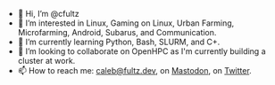 - 👋 Hi, I’m @cfultz
- 👀 I’m interested in Linux, Gaming on Linux, Urban Farming, Microfarming, Android, Subarus, and Communication.
- 🌱 I’m currently learning Python, Bash, SLURM, and C+.
- 💞️ I’m looking to collaborate on OpenHPC as I'm currently building a cluster at work.
- 📫 How to reach me: caleb@fultz.dev, on <a rel="me" href="https://fosstodon.org/@cfultz">Mastodon</a>, on <a href="https://twitter.com/cfultz">Twitter</a>.

<!---
cfultz/cfultz is a ✨ special ✨ repository because its `README.md` (this file) appears on your GitHub profile.
You can click the Preview link to take a look at your changes.
--->
